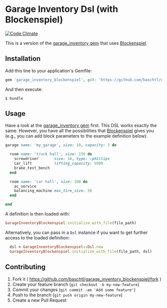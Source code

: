 # Garage Inventory Dsl (with Blockenspiel)

[![Code Climate](https://img.shields.io/codeclimate/github/baschtl/garage_inventory_blockenspiel.svg?style=flat-square)](https://codeclimate.com/github/baschtl/garage_inventory_blockenspiel)

This is a version of the [garage_inventory gem](https://github.com/baschtl/garage_inventory) that uses [Blockenspiel](https://github.com/dazuma/blockenspiel).

## Installation

Add this line to your application's Gemfile:

```ruby
gem 'garage_inventory_blockenspiel', git: 'https://github.com/baschtl/garage_inventory_blockenspiel.git'
```

And then execute:

    $ bundle

## Usage

Have a look at the [garage_inventory gem](https://github.com/baschtl/garage_inventory) first. This DSL works exactly the same. However, you have all the possibilities that [Blockenspiel](https://github.com/dazuma/blockenspiel) gives you (e.g., you can add block parameters to the example definition below).

```ruby
garage name: 'my_garage', size: 10, capacity: 3 do

  room name: 'truck hall', size: 150 do
    screwdriver       size: 16, type: :phillips
    car_lift          lifting_capacity: 5000
    brake_test_bench
  end

  room name: 'car hall', size: 100 do
    ac_service
    balancing_machine max_tire_size: 50
  end

end
```

A definition is then loaded with:

```ruby
GarageInventoryBlockenspiel.initialize_with_file(file_path)
```

Alternatively, you can pass in a `Dsl` instance if you want to get further access to the loaded definition:

```ruby
  dsl = GarageInventoryBlockenspiel::Dsl.new
  GarageInventoryBlockenspiel.initialize_with_file(file_path, dsl)
```

## Contributing

1. Fork it ( https://github.com/baschtl/garage_inventory_blockenspiel/fork )
2. Create your feature branch (`git checkout -b my-new-feature`)
3. Commit your changes (`git commit -am 'Add some feature'`)
4. Push to the branch (`git push origin my-new-feature`)
5. Create a new Pull Request
